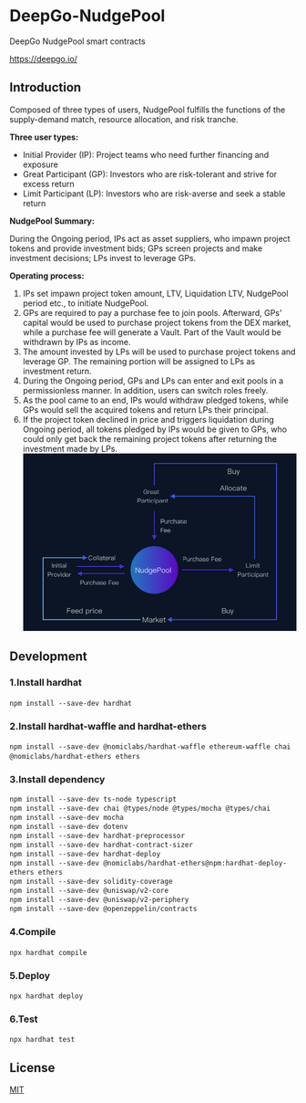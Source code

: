 # DeepGo-NudgePool
DeepGo NudgePool smart contracts

https://deepgo.io/

## Introduction
Composed of three types of users, NudgePool fulfills the functions of the supply-demand match, resource allocation, and risk tranche.

**Three user types:**
* Initial Provider (IP): Project teams who need further financing and exposure
* Great Participant (GP): Investors who are risk-tolerant and strive for excess return
* Limit Participant (LP): Investors who are risk-averse and seek a stable return

**NudgePool Summary:**

During the Ongoing period, IPs act as asset suppliers, who impawn project tokens and provide investment bids; GPs screen projects and make investment decisions; LPs invest to leverage GPs.

**Operating process:**
1. IPs set impawn project token amount, LTV, Liquidation LTV, NudgePool period etc., to initiate NudgePool.
2. GPs are required to pay a purchase fee to join pools. Afterward, GPs' capital would be used to purchase project tokens from the DEX market, while a purchase fee will generate a Vault. Part of the Vault would be withdrawn by IPs as income.
3. The amount invested by LPs will be used to purchase project tokens and leverage GP. The remaining portion will be assigned to LPs as investment return.
4. During the Ongoing period, GPs and LPs can enter and exit pools in a permissionless manner. In addition, users can switch roles freely.
5. As the pool came to an end, IPs would withdraw pledged tokens, while GPs would sell the acquired tokens and return LPs their principal.
6. If the project token declined in price and triggers liquidation during Ongoing period, all tokens pledged by IPs would be given to GPs, who could only get back the remaining project tokens after returning the investment made by LPs.
![NudgePool](NudgePool.png)

## Development
### 1.Install hardhat
`npm install --save-dev hardhat`
### 2.Install hardhat-waffle and hardhat-ethers
`npm install --save-dev @nomiclabs/hardhat-waffle ethereum-waffle chai @nomiclabs/hardhat-ethers ethers`
### 3.Install dependency
```
npm install --save-dev ts-node typescript
npm install --save-dev chai @types/node @types/mocha @types/chai
npm install --save-dev mocha
npm install --save-dev dotenv
npm install --save-dev hardhat-preprocessor
npm install --save-dev hardhat-contract-sizer
npm install --save-dev hardhat-deploy
npm install --save-dev @nomiclabs/hardhat-ethers@npm:hardhat-deploy-ethers ethers
npm install --save-dev solidity-coverage
npm install --save-dev @uniswap/v2-core
npm install --save-dev @uniswap/v2-periphery
npm install --save-dev @openzeppelin/contracts
```
### 4.Compile
`npx hardhat compile`
### 5.Deploy
`npx hardhat deploy`
### 6.Test
`npx hardhat test`

## License
[MIT](LICENSE.txt)